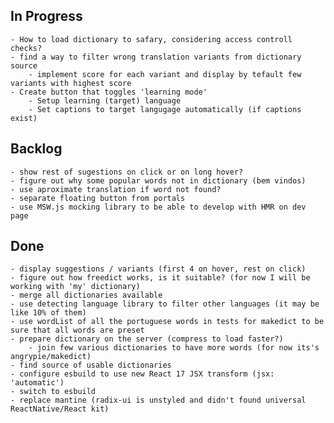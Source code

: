 ## In Progress
	- How to load dictionary to safary, considering access controll checks?
	- find a way to filter wrong translation variants from dictionary source
		- implement score for each variant and display by tefault few variants with highest score
	- Create button that toggles 'learning mode'
		- Setup learning (target) language
		- Set captions to target langugage automatically (if captions exist)

## Backlog
	- show rest of sugestions on click or on long hover?
	- figure out why some popular words not in dictionary (bem vindos)
	- use aproximate translation if word not found?
	- separate floating button from portals
	- use MSW.js mocking library to be able to develop with HMR on dev page

## Done
	- display suggestions / variants (first 4 on hover, rest on click)
	- figure out how freedict works, is it suitable? (for now I will be working with 'my' dictionary)
	- merge all dictionaries available
	- use detecting language library to filter other languages (it may be like 10% of them)
	- use wordList of all the portuguese words in tests for makedict to be sure that all words are preset 
	- prepare dictionary on the server (compress to load faster?)
		- join few various dictionaries to have more words (for now its's angrypie/makedict)
	- find source of usable dictionaries
	- configure esbuild to use new React 17 JSX transform (jsx: 'automatic')
	- switch to esbuild
	- replace mantine (radix-ui is unstyled and didn't found universal ReactNative/React kit)

